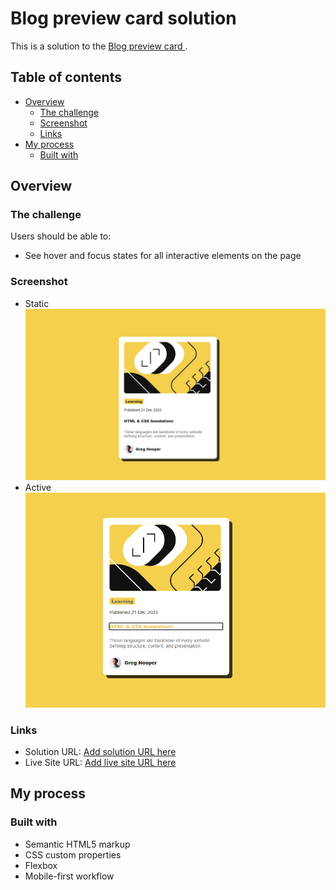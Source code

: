 # Blog preview card solution

This is a solution to the [Blog preview card ](https://www.frontendmentor.io/challenges/blog-preview-card-ckPaj01IcS).

## Table of contents

- [Overview](#overview)
  - [The challenge](#the-challenge)
  - [Screenshot](#screenshot)
  - [Links](#links)
- [My process](#my-process)
  - [Built with](#built-with)

## Overview

### The challenge

Users should be able to:

- See hover and focus states for all interactive elements on the page

### Screenshot

- Static
  ![Static](./assets/images/screenshot_1.jpg)
- Active
  ![](./assets/images/screenshot_2.jpg)

### Links

- Solution URL: [Add solution URL here](https://github.com/VitaliySaburdo/blog-preview-card)
- Live Site URL: [Add live site URL here](https://vitaliysaburdo.github.io/blog-preview-card/)

## My process

### Built with

- Semantic HTML5 markup
- CSS custom properties
- Flexbox
- Mobile-first workflow
